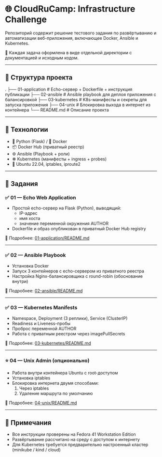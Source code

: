 # 🌐 CloudRuCamp: Infrastructure Challenge

Репозиторий содержит решение тестового задания по развёртыванию и автоматизации веб-приложения, включающее Docker, Ansible и Kubernetes.  

📁 Каждая задача оформлена в виде отдельной директории с документацией и исходным кодом.

---

## 📂 Структура проекта

.
├── 01-application       # Echo-сервер + Dockerfile + инструкция публикации
├── 02-ansible              # Ansible playbook для деплоя приложения с балансировкой
├── 03-kubernetes      # K8s-манифесты и секреты для запуска приложения
├── 04-unix                   # Блокировка выхода в интернет из контейнера
└── README.md         # Описание проекта

---

## 🔧 Технологии

- 🐍 Python (Flask) / 🐳 Docker
- 📦 Docker Hub (приватный реестр)
- ⚙️ Ansible (Playbook + роли)
- ☸️ Kubernetes (манифесты + ingress + probes)
- 🧪 Ubuntu 22.04, iptables, iproute2

---

## 📌 Задания

### ✅ 01 — Echo Web Application

- Простой echo-сервер на Flask (Python), выводящий:
  - IP-адрес
  - имя хоста
  - значение переменной окружения AUTHOR
- Dockerfile и образ опубликован в приватный Docker Hub registry

📄 Подробнее: [01-application/README.md](./01-application/README.md)

---

### ✅ 02 — Ansible Playbook

- Установка Docker
- Запуск 3 контейнеров с echo-сервером из приватного реестра
- Настройка Nginx-балансировщика с round-robin (обоснование внутри)

📄 Подробнее: [02-ansible/README.md](./02-ansible/README.md)

---

### ✅ 03 — Kubernetes Manifests

- Namespace, Deployment (3 реплики), Service (ClusterIP)
- Readiness и Liveness-пробы
- Проброс переменной AUTHOR
- Работа с приватным реестром через imagePullSecrets

📄 Подробнее: [03-kubernetes/README.md](./03-kubernetes/README.md)

---

### ⭐️ 04 — Unix Admin (опционально)

- Работа внутри контейнера Ubuntu с root-доступом
- Установка iptables
- Блокировка интернета двумя способами:
  1. Через iptables
  2. Удаление маршрута по умолчанию

📄 Подробнее: [04-unix/README.md](./04-unix/README.md)

---

## 📢 Примечания

- Все инструкции проверены на Fedora 41 Workstation Edition
- Развёртывание рассчитано на среду с доступом к интернету
- Для Kubernetes требуется предварительно настроенный кластер (minikube / kind / cloud)
